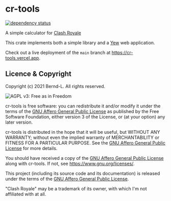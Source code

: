 # cr-tools

[![dependency status](https://deps.rs/crate/cr-tools/1.1.0/status.svg)](https://deps.rs/crate/cr-tools/1.1.0)

A simple calculator for [Clash Royale](https://clashroyale.fandom.com/wiki/Cards)

This crate implements both a simple library and a [Yew](https://yew.rs/docs/en/) web application.

Check out a live deployment of the `main` branch at <https://cr-tools.vercel.app>.

## Licence & Copyright

Copyright (c) 2021 Bernd-L. All rights reserved.

![AGPL v3: Free as in Freedom](https://www.gnu.org/graphics/agplv3-with-text-162x68.png)

cr-tools is free software: you can redistribute it and/or modify it under the terms of the [GNU Affero General Public License](/LICENSE.md) as published by the Free Software Foundation, either version 3 of the License, or (at your option) any later version.

cr-tools is distributed in the hope that it will be useful, but WITHOUT ANY WARRANTY; without even the implied warranty of MERCHANTABILITY or FITNESS FOR A PARTICULAR PURPOSE. See the [GNU Affero General Public License](/LICENSE.md) for more details.

You should have received a copy of the [GNU Affero General Public License](/LICENSE.md) along with cr-tools. If not, see <https://www.gnu.org/licenses/>.

This project (including its source code and its documentation) is released under the terms of the [GNU Affero General Public License](/LICENSE.md).

"Clash Royale" may be a trademark of its owner, with which I'm not affiliated with at all.
